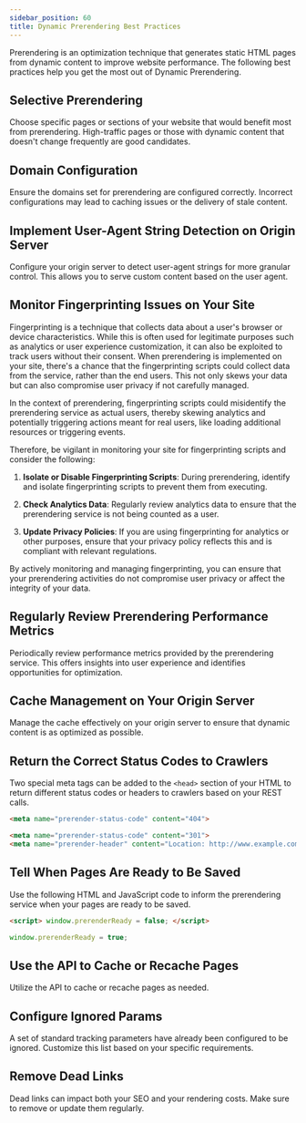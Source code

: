 ```yaml
---
sidebar_position: 60
title: Dynamic Prerendering Best Practices
---
```


Prerendering is an optimization technique that generates static HTML pages from dynamic content to improve website performance. The following best practices help you get the most out of Dynamic Prerendering.





## Selective Prerendering

Choose specific pages or sections of your website that would benefit most from prerendering. High-traffic pages or those with dynamic content that doesn't change frequently are good candidates.

## Domain Configuration

Ensure the domains set for prerendering are configured correctly. Incorrect configurations may lead to caching issues or the delivery of stale content.

## Implement User-Agent String Detection on Origin Server

Configure your origin server to detect user-agent strings for more granular control. This allows you to serve custom content based on the user agent.

## Monitor Fingerprinting Issues on Your Site

Fingerprinting is a technique that collects data about a user's browser or device characteristics. While this is often used for legitimate purposes such as analytics or user experience customization, it can also be exploited to track users without their consent. When prerendering is implemented on your site, there's a chance that the fingerprinting scripts could collect data from the service, rather than the end users. This not only skews your data but can also compromise user privacy if not carefully managed.

In the context of prerendering, fingerprinting scripts could misidentify the prerendering service as actual users, thereby skewing analytics and potentially triggering actions meant for real users, like loading additional resources or triggering events.

Therefore, be vigilant in monitoring your site for fingerprinting scripts and consider the following:

1. **Isolate or Disable Fingerprinting Scripts**: During prerendering, identify and isolate fingerprinting scripts to prevent them from executing.

2. **Check Analytics Data**: Regularly review analytics data to ensure that the prerendering service is not being counted as a user.

3. **Update Privacy Policies**: If you are using fingerprinting for analytics or other purposes, ensure that your privacy policy reflects this and is compliant with relevant regulations.

By actively monitoring and managing fingerprinting, you can ensure that your prerendering activities do not compromise user privacy or affect the integrity of your data.

## Regularly Review Prerendering Performance Metrics

Periodically review performance metrics provided by the prerendering service. This offers insights into user experience and identifies opportunities for optimization.

## Cache Management on Your Origin Server

Manage the cache effectively on your origin server to ensure that dynamic content is as optimized as possible.

## Return the Correct Status Codes to Crawlers

Two special meta tags can be added to the `<head>` section of your HTML to return different status codes or headers to crawlers based on your REST calls.

```html
<meta name="prerender-status-code" content="404">
```

```html
<meta name="prerender-status-code" content="301">
<meta name="prerender-header" content="Location: http://www.example.com">
```

## Tell When Pages Are Ready to Be Saved

Use the following HTML and JavaScript code to inform the prerendering service when your pages are ready to be saved.

```html
<script> window.prerenderReady = false; </script>
```

```javascript
window.prerenderReady = true;
```

## Use the API to Cache or Recache Pages

Utilize the API to cache or recache pages as needed.

## Configure Ignored Params

A set of standard tracking parameters have already been configured to be ignored. Customize this list based on your specific requirements.

## Remove Dead Links

Dead links can impact both your SEO and your rendering costs. Make sure to remove or update them regularly.
